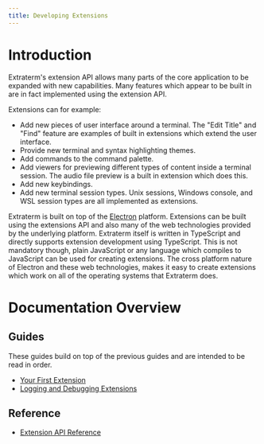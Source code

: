 ```yaml
---
title: Developing Extensions
---
```


# Introduction

Extraterm's extension API allows many parts of the core application to be expanded with new capabilities. Many features which appear to be built in are in fact implemented using the extension API.

Extensions can for example:

* Add new pieces of user interface around a terminal. The "Edit Title" and "Find" feature are examples of built in extensions which extend the user interface.
* Provide new terminal and syntax highlighting themes.
* Add commands to the command palette.
* Add viewers for previewing different types of content inside a terminal session. The audio file preview is a built in extension which does this.
* Add new keybindings.
* Add new terminal session types. Unix sessions, Windows console, and WSL session types are all implemented as extensions.

Extraterm is built on top of the [Electron](https://www.electronjs.org) platform. Extensions can be built using the extensions API and also many of the web technologies provided by the underlying platform. Extraterm itself is written in TypeScript and directly supports extension development using TypeScript. This is not mandatory though, plain JavaScript or any language which compiles to JavaScript can be used for creating extensions. The cross platform nature of Electron and these web technologies, makes it easy to create extensions which work on all of the operating systems that Extraterm does.


# Documentation Overview


## Guides

These guides build on top of the previous guides and are intended to be read in order.

* [Your First Extension](extensions_your_first_extension.md)
* [Logging and Debugging Extensions](extensions_logging_and_debugging.md)


## Reference

* [Extension API Reference](extension_api/)

